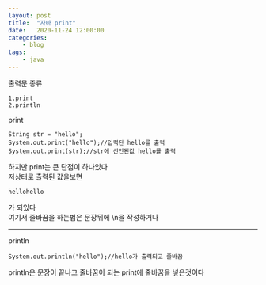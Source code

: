 ```yaml
---
layout: post
title:	"자바 print"
date:	2020-11-24 12:00:00
categories:
    - blog
tags:
    - java
---
```

출력문 종류
```
1.print
2.println
```
print   
```
String str = "hello";
System.out.print("hello");//입력된 hello를 출력
System.out.print(str);//str에 선언된값 hello를 출력

```
하지만 print는 큰 단점이 하나있다    
저상태로 출력된 값을보면
```
hellohello
```
가 되있다   
여기서 줄바꿈을 하는법은 문장뒤에 \n을 작성하거나
***
println
```
System.out.println("hello");//hello가 출력되고 줄바꿈
```
println은 문장이 끝나고 줄바꿈이 되는 print에 줄바꿈을 넣은것이다

